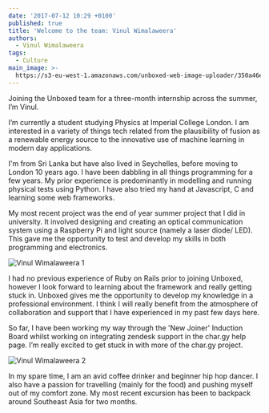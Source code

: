 ```yaml
---
date: '2017-07-12 10:29 +0100'
published: true
title: 'Welcome to the team: Vinul Wimalaweera'
authors:
  - Vinul Wimalaweera
tags:
  - Culture
main_image: >-
  https://s3-eu-west-1.amazonaws.com/unboxed-web-image-uploader/350a46eeddd2859aebe766178bc9c0b4.png
---
```

Joining the Unboxed team for a three-month internship across the summer, I’m Vinul.<br/>

I’m currently a student studying Physics at Imperial College London. I am interested in a variety of things tech related from the plausibility of fusion as a renewable energy source to the innovative use of machine learning in modern day applications.<br/>

I'm from Sri Lanka but have also lived in Seychelles, before moving to London 10 years ago. I have been dabbling in all things programming for a few years. My prior experience is predominantly in modelling and running physical tests using Python. I have also tried my hand at Javascript, C and learning some web frameworks.<br/>

My most recent project was the end of year summer project that I did in university. It involved designing and creating an optical communication system using a Raspberry Pi and light source (namely a laser diode/ LED). This gave me the opportunity to test and develop my skills in both programming and electronics.<br/>

![Vinul Wimalaweera 1](https://s3-eu-west-1.amazonaws.com/unboxed-web-image-uploader/5293f5fa46718289f39d37f633e8f3ed.png)

I had no previous experience of Ruby on Rails prior to joining Unboxed, however I look forward to learning about the framework and really getting stuck in. Unboxed gives me the opportunity to develop my knowledge in a professional environment. I think I will really benefit from the atmosphere of collaboration and support that I have experienced in my past few days here.<br/>

So far, I have been working my way through the 'New Joiner' Induction Board whilst working on integrating zendesk support in the char.gy help page. I’m really excited to get stuck in with more of the char.gy project.<br/>

![Vinul Wimalaweera 2](https://s3-eu-west-1.amazonaws.com/unboxed-web-image-uploader/47d955f27598438e149469fe2fefe5dd.png)

In my spare time, I am an avid coffee drinker and beginner hip hop dancer. I also have a passion for travelling (mainly for the food) and pushing myself out of my comfort zone. My most recent excursion has been to backpack around Southeast Asia for two months.



